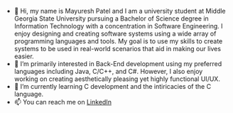 - 👋 Hi, my name is Mayuresh Patel and I am a university student at Middle Georgia State University pursuing a Bachelor of Science degree in Information Technology with a concentration in Software Engineering. I enjoy designing and creating software systems using a wide array of programming languages and tools. My goal is to use my skills to create systems to be used in real-world scenarios that aid in making our lives easier.
- 👀 I’m primarily interested in Back-End development using my preferred languages including Java, C/C++, and C#. However, I also enjoy working on creating aesthetically pleasing yet highly functional UI/UX.
- 🌱 I’m currently learning C development and the intiricacies of the C language.
- 📫 You can reach me on [LinkedIn](https://www.linkedin.com/in/mayuresh-patel-b211b0175/)

<!---
mayureshpatel/mayureshpatel is a ✨ special ✨ repository because its `README.md` (this file) appears on your GitHub profile.
You can click the Preview link to take a look at your changes.
--->
